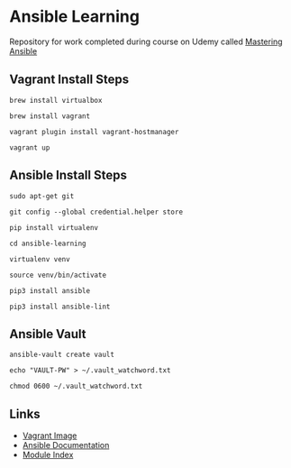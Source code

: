 # Ansible Learning

Repository for work completed during course on Udemy called [Mastering Ansible](https://www.udemy.com/course/mastering-ansible)

## Vagrant Install Steps

`brew install virtualbox`

`brew install vagrant`

`vagrant plugin install vagrant-hostmanager`

`vagrant up`

## Ansible Install Steps

`sudo apt-get git`

`git config --global credential.helper store`

`pip install virtualenv`

`cd ansible-learning`

`virtualenv venv`

`source venv/bin/activate`

`pip3 install ansible`

`pip3 install ansible-lint`

## Ansible Vault

`ansible-vault create vault`

`echo "VAULT-PW" > ~/.vault_watchword.txt`

`chmod 0600 ~/.vault_watchword.txt`

## Links

- [Vagrant Image](https://app.vagrantup.com/ubuntu/boxes/bionic64)
- [Ansible Documentation](https://docs.ansible.com/ansible/2.9/index.html)
- [Module Index](https://docs.ansible.com/ansible/2.9/modules/modules_by_category.html)

